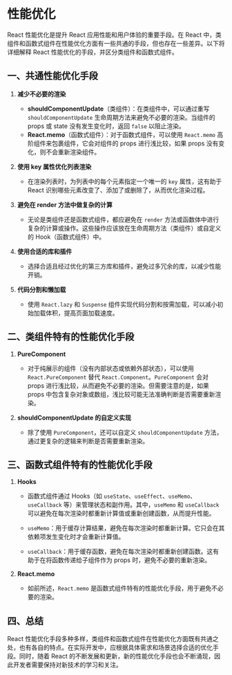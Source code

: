 # 性能优化

React 性能优化是提升 React 应用性能和用户体验的重要手段。在 React 中，类组件和函数式组件在性能优化方面有一些共通的手段，但也存在一些差异。以下将详细解释 React 性能优化的手段，并区分类组件和函数式组件。

## 一、共通性能优化手段

1. **减少不必要的渲染**

   - **shouldComponentUpdate**（类组件）：在类组件中，可以通过重写 `shouldComponentUpdate` 生命周期方法来避免不必要的渲染。当组件的 props 或 state 没有发生变化时，返回 `false` 以阻止渲染。
   - **React.memo**（函数式组件）：对于函数式组件，可以使用 `React.memo` 高阶组件来包裹组件，它会对组件的 props 进行浅比较，如果 props 没有变化，则不会重新渲染组件。

2. **使用 key 属性优化列表渲染**

   - 在渲染列表时，为列表中的每个元素指定一个唯一的 `key` 属性，这有助于 React 识别哪些元素改变了、添加了或删除了，从而优化渲染过程。

3. **避免在 render 方法中做复杂的计算**

   - 无论是类组件还是函数式组件，都应避免在 `render` 方法或函数体中进行复杂的计算或操作。这些操作应该放在生命周期方法（类组件）或自定义的 Hook（函数式组件）中。

4. **使用合适的库和插件**

   - 选择合适且经过优化的第三方库和插件，避免过多冗余的库，以减少性能开销。

5. **代码分割和懒加载**
   - 使用 `React.lazy` 和 `Suspense` 组件实现代码分割和按需加载，可以减小初始加载体积，提高页面加载速度。

## 二、类组件特有的性能优化手段

1. **PureComponent**

   - 对于纯展示的组件（没有内部状态或依赖外部状态），可以使用 `React.PureComponent` 替代 `React.Component`。`PureComponent` 会对 props 进行浅比较，从而避免不必要的渲染。但需要注意的是，如果 props 中包含复杂对象或数组，浅比较可能无法准确判断是否需要重新渲染。

2. **shouldComponentUpdate 的自定义实现**
   - 除了使用 `PureComponent`，还可以自定义 `shouldComponentUpdate` 方法，通过更复杂的逻辑来判断是否需要重新渲染。

## 三、函数式组件特有的性能优化手段

1. **Hooks**

   - 函数式组件通过 Hooks（如 `useState`、`useEffect`、`useMemo`、`useCallback` 等）来管理状态和副作用。其中，`useMemo` 和 `useCallback` 可以避免在每次渲染时都重新计算值或重新创建函数，从而提升性能。

   - `useMemo`：用于缓存计算结果，避免在每次渲染时都重新计算。它只会在其依赖项发生变化时才会重新计算值。

   - `useCallback`：用于缓存函数，避免在每次渲染时都重新创建函数。这有助于在将函数传递给子组件作为 props 时，避免不必要的重新渲染。

2. **React.memo**
   - 如前所述，`React.memo` 是函数式组件特有的性能优化手段，用于避免不必要的渲染。

## 四、总结

React 性能优化手段多种多样，类组件和函数式组件在性能优化方面既有共通之处，也有各自的特点。在实际开发中，应根据具体需求和场景选择合适的优化手段。同时，随着 React 的不断发展和更新，新的性能优化手段也会不断涌现，因此开发者需要保持对新技术的学习和关注。
